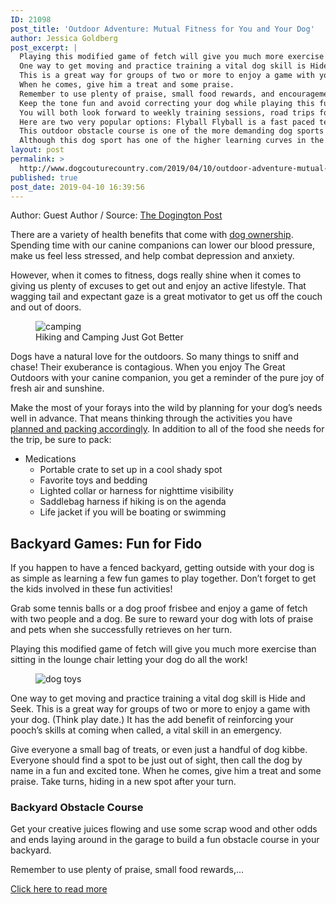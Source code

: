```yaml
---
ID: 21098
post_title: 'Outdoor Adventure: Mutual Fitness for You and Your Dog'
author: Jessica Goldberg
post_excerpt: |
  Playing this modified game of fetch will give you much more exercise than sitting in the lounge chair letting your dog do all the work!
  One way to get moving and practice training a vital dog skill is Hide and Seek.
  This is a great way for groups of two or more to enjoy a game with your dog.
  When he comes, give him a treat and some praise.
  Remember to use plenty of praise, small food rewards, and encouragement when your dog successfully navigates each obstacle.
  Keep the tone fun and avoid correcting your dog while playing this fun game.
  You will both look forward to weekly training sessions, road trips for competitions, and meeting lots of other fun people who enjoy the company of our furry friends.
  Here are two very popular options: Flyball Flyball is a fast paced team sport which involves a 4 dog relay race over jumps to retrieve a ball in timed trials.
  This outdoor obstacle course is one of the more demanding dog sports on handlers who have to run nearly as much as the dogs!
  Although this dog sport has one of the higher learning curves in the dog sport world, for many it is the beginning of a lifelong active passion that gives them a new way to enjoy the outdoors with their dog.
layout: post
permalink: >
  http://www.dogcouturecountry.com/2019/04/10/outdoor-adventure-mutual-fitness-for-you-and-your-dog/
published: true
post_date: 2019-04-10 16:39:56
---
```

<p class="article-info-author-source"> <span>Author: Guest Author</span>&nbsp;/&nbsp;<span>Source: <a href="https://www.dogingtonpost.com/outdoor-adventure-mutual-fitness-for-you-and-your-dog/" target="_blank">The Dogington Post</a></span> </p> <p>There are a variety of health benefits that come with <a href="https://www.wileypup.com/health-benefits-of-having-a-dog/">dog ownership</a>. Spending time with our canine companions can lower our blood pressure, make us feel less stressed, and help combat depression and anxiety.</p>
<p>However, when it comes to fitness, dogs really shine when it comes to giving us plenty of excuses to get out and enjoy an active lifestyle. That wagging tail and expectant gaze is a great motivator to get us off the couch and out of doors.</p>
<figure><img alt="camping" sizes="(max-width: 1000px) 100vw, 1000px" src="https://www.dogingtonpost.com/wp-content/uploads/2018/05/camping1-min.jpg" srcset="https://www.dogingtonpost.com/wp-content/uploads/2018/05/camping1-min.jpg 1000w, https://www.dogingtonpost.com/wp-content/uploads/2018/05/camping1-min-300x200.jpg 300w, https://www.dogingtonpost.com/wp-content/uploads/2018/05/camping1-min-610x407.jpg 610w">
<figcaption>Hiking and Camping Just Got Better</figcaption>
</figure>
<p>Dogs have a natural love for the outdoors. So many things to sniff and chase! Their exuberance is contagious. When you enjoy The Great Outdoors with your canine companion, you get a reminder of the pure joy of fresh air and sunshine.</p>
<p>Make the most of your forays into the wild by planning for your dog’s needs well in advance. That means thinking through the activities you have <a href="https://www.dogingtonpost.com/ultimate-guide-camping-with-dogs/">planned and packing accordingly</a>. In addition to all of the food she needs for the trip, be sure to pack:</p>
<ul>
<li>Medications
<ul>
<li>Portable crate to set up in a cool shady spot</li>
</ul>
<ul>
<li>Favorite toys and bedding</li>
</ul>
<ul>
<li>Lighted collar or harness for nighttime visibility</li>
</ul>
<ul>
<li>Saddlebag harness if hiking is on the agenda</li>
</ul>
<ul>
<li>Life jacket if you will be boating or swimming</li>
</ul>
</li>
</ul>
<h2>Backyard Games: Fun for Fido</h2>
<p>If you happen to have a fenced backyard, getting outside with your dog is as simple as learning a few fun games to play together. Don’t forget to get the kids involved in these fun activities!</p>
<p>Grab some tennis balls or a dog proof frisbee and enjoy a game of fetch with two people and a dog. Be sure to reward your dog with lots of praise and pets when she successfully retrieves on her turn.</p>
<p>Playing this modified game of fetch will give you much more exercise than sitting in the lounge chair letting your dog do all the work!</p>
<figure><img alt="dog toys" sizes="(max-width: 800px) 100vw, 800px" src="https://www.dogingtonpost.com/wp-content/uploads/2018/07/fetchtoys.jpg" srcset="https://www.dogingtonpost.com/wp-content/uploads/2018/07/fetchtoys.jpg 800w, https://www.dogingtonpost.com/wp-content/uploads/2018/07/fetchtoys-300x225.jpg 300w, https://www.dogingtonpost.com/wp-content/uploads/2018/07/fetchtoys-510x382.jpg 510w, https://www.dogingtonpost.com/wp-content/uploads/2018/07/fetchtoys-610x458.jpg 610w"></figure>
<p>One way to get moving and practice training a vital dog skill is Hide and Seek. This is a great way for groups of two or more to enjoy a game with your dog. (Think play date.) It has the add benefit of reinforcing your pooch’s skills at coming when called, a vital skill in an emergency.</p>
<p>Give everyone a small bag of treats, or even just a handful of dog kibbe. Everyone should find a spot to be just out of sight, then call the dog by name in a fun and excited tone. When he comes, give him a treat and some praise. Take turns, hiding in a new spot after your turn.</p>
<h3>Backyard Obstacle Course</h3>
<p>Get your creative juices flowing and use some scrap wood and other odds and ends laying around in the garage to build a fun obstacle course in your backyard.</p>
<p>Remember to use plenty of praise, small food rewards,...</p> <p class="article-info-more"> <a href="https://www.dogingtonpost.com/outdoor-adventure-mutual-fitness-for-you-and-your-dog/" target="_blank">Click here to read more</a> </p>